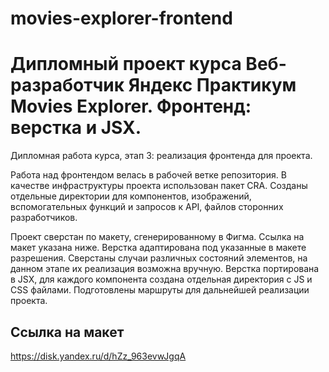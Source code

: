 # movies-explorer-frontend

# Дипломный проект курса Веб-разработчик Яндекс Практикум Movies Explorer. Фронтенд: верстка и JSX.


Дипломная работа курса, этап 3: реализация фронтенда для проекта. 

Работа над фронтендом велась в рабочей ветке репозитория. 
В качестве инфраструктуры проекта использован пакет CRA. Созданы отдельные директории для компонентов, изображений, вспомогательных функций и запросов к API, файлов сторонних разработчиков.  

Проект сверстан по макету, сгенерированному в Фигма. Ссылка на макет указана ниже. Верстка адаптирована под указанные в макете разрешения. Сверстаны случаи различных состояний элементов, на данном этапе их реализация возможна вручную.
Верстка портирована в JSX, для каждого компонента создана отдельная директория с JS и CSS файлами. Подготовлены маршруты для дальнейшей реализации проекта.


## Ссылка на макет

https://disk.yandex.ru/d/hZz_963evwJgqA 

